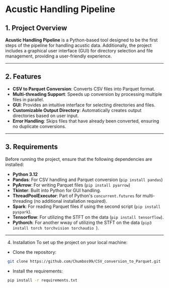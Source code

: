 # Acustic Handling Pipeline

## 1. Project Overview

**Acustic Handling Pipeline** is a Python-based tool designed to be the first steps of the pipeline for handling acustic data. Additionally, the project includes a graphical user interface (GUI) for directory selection and file management, providing a user-friendly experience.

---

## 2. Features

- **CSV to Parquet Conversion**: Converts CSV files into Parquet format.
- **Multi-threading Support**: Speeds up conversion by processing multiple files in parallel.
- **GUI**: Provides an intuitive interface for selecting directories and files.
- **Customizable Output Directory**: Automatically creates output directories based on user input.
- **Error Handling**: Skips files that have already been converted, ensuring no duplicate conversions.

---

## 3. Requirements

Before running the project, ensure that the following dependencies are installed:

- **Python 3.12**
- **Pandas**: For CSV handling and Parquet conversion (`pip install pandas`)
- **PyArrow**: For writing Parquet files (`pip install pyarrow`)
- **Tkinter**: Built into Python for GUI handling.
- **ThreadPoolExecutor**: Part of Python's `concurrent.futures` for multi-threading (no additional installation required).
- **Spark**: For reading Parquet files if using the second script (`pip install pyspark`).
- **Tensorflow**: For utilizing the STFT on the data (`pip install tensorflow`).
- **Pythorch**: For another wway of utilizing the STFT on the data (`pip3 install torch torchvision torchaudio `).
---

4. Installation
To set up the project on your local machine:

- Clone the repository:
```bash
 git clone https://github.com/Chumbos99/CSV_conversion_to_Parquet.git
```
- Install the requirements:
```bash
 pip install -r requirements.txt
```

